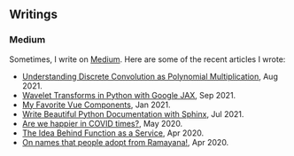 ## Writings

### Medium

Sometimes, I write on [Medium](https://shaileshk.medium.com/). Here are
some of the recent articles I wrote:

* [Understanding Discrete Convolution as Polynomial Multiplication](https://towardsdatascience.com/understanding-discrete-convolution-as-polynomial-multiplication-5f94a13acd55), Aug 2021.
* [Wavelet Transforms in Python with Google JAX](https://towardsdatascience.com/wavelet-transforms-in-python-with-google-jax-cfd7ca9a39c6), Sep 2021.
* [My Favorite Vue Components](https://javascript.plainenglish.io/my-favorite-vue-components-d22b7959dc4e), Jan 2021.
* [Write Beautiful Python Documentation with Sphinx](https://python.plainenglish.io/documentation-with-sphinx-dd86bedb7512), Jul 2021.
* [Are we happier in COVID times?](https://shaileshk.medium.com/are-we-happier-in-covid-times-3b0ac9a4ab99), May 2020.
* [The Idea Behind Function as a Service](https://aws.plainenglish.io/the-idea-behind-function-as-a-service-b6be57de9db5), Apr 2020.
* [On names that people adopt from Ramayana!](https://shaileshk.medium.com/on-names-that-people-adopt-from-ramayana-760b90c5e591), Apr 2020.
